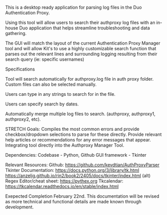 This is a desktop ready application for parsing log files in the Duo Authentication Proxy.

Using this tool will allow users to search their authproxy log files with an in-house Duo application that helps streamline troubleshooting and data gathering.

The GUI will match the layout of the current Authentication Proxy Manager tool and will allow Kit's to use a highly customizable search function that parses out the relevant lines and surrounding logging resulting from their search query (ie: specific usernames)

Specifications

Tool will search automatically for authproxy.log file in auth proxy folder. Custom files can also be selected manually.

Users can type in any strings to search for in the file.

Users can specify search by dates.

Automatically merge multiple log files to search. (authproxy, authproxy1, authproxy2, etc).

STRETCH Goals: Compiles the most common errors and provide checkbox/dropdown selections to parse for these directly. Provide relevant help articles or recommendations for any error messages that appear. Integrating tool directly into the Authproxy Manager Tool.

Dependencies: Codebase - Python, Github GUI framework - Tkinter

Relevant Resources: Github: https://github.com/kevdtian/AuthProxyParser Tkinter Documentation: https://docs.python.org/3/library/tk.html https://anzeljg.github.io/rin2/book2/2405/docs/tkinter/index.html (alt) Regex Editor/cheat sheet: https://pythex.org Tkcalendar: https://tkcalendar.readthedocs.io/en/stable/index.html

Exepected Completion February 22nd. This documentation will be revised as more technical and functional details are made known through development.